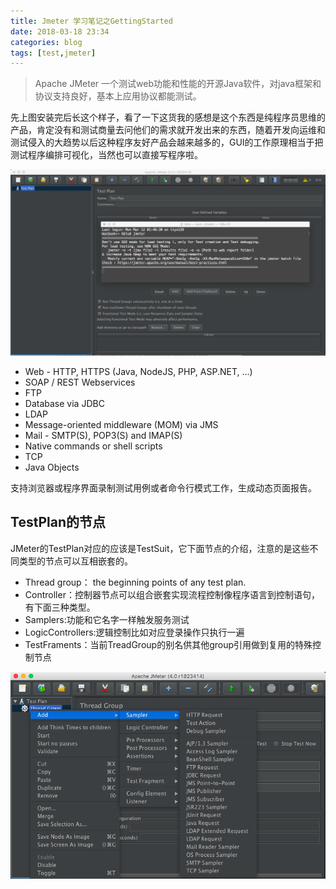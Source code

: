 ```yaml
---
title: Jmeter 学习笔记之GettingStarted
date: 2018-03-18 23:34
categories: blog
tags: [test,jmeter]
---
```


>  Apache JMeter 一个测试web功能和性能的开源Java软件，对java框架和协议支持良好，基本上应用协议都能测试。

先上图安装完后长这个样子，看了一下这货我的感想是这个东西是纯程序员思维的产品，肯定没有和测试商量去问他们的需求就开发出来的东西，随着开发向运维和测试侵入的大趋势以后这种程序友好产品会越来越多的，GUI的工作原理相当于把测试程序编排可视化，当然也可以直接写程序啦。

![JmeterMainView](../assets/in-post/2018-03-18-jmeter-get-started-1.png)

- Web - HTTP, HTTPS (Java, NodeJS, PHP, ASP.NET, …)
- SOAP / REST Webservices
- FTP
- Database via JDBC
- LDAP
- Message-oriented middleware (MOM) via JMS
- Mail - SMTP(S), POP3(S) and IMAP(S)
- Native commands or shell scripts
- TCP
- Java Objects

支持浏览器或程序界面录制测试用例或者命令行模式工作，生成动态页面报告。


## TestPlan的节点
JMeter的TestPlan对应的应该是TestSuit，它下面节点的介绍，注意的是这些不同类型的节点可以互相嵌套的。

- Thread group： the beginning points of any test plan. 
- Controller：控制器节点可以组合嵌套实现流程控制像程序语言到控制语句，有下面三种类型。
- Samplers:功能和它名字一样触发服务测试
- LogicControllers:逻辑控制比如对应登录操作只执行一遍
- TestFraments：当前TreadGroup的别名供其他group引用做到复用的特殊控制节点


![JmeterMainView](../assets/in-post/2018-03-18-jmeter-get-started-2.png)